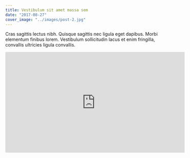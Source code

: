 ```yaml
---
title: Vestibulum sit amet massa sem
date: "2017-08-27"
cover_image: "../images/post-2.jpg"
---
```


Cras sagittis lectus nibh. Quisque sagittis nec ligula eget dapibus. Morbi elementum finibus lorem. Vestibulum sollicitudin lacus et enim fringilla, convallis ultricies ligula convallis.

<div class="iframe-wrapper"><iframe width="560" height="315" src="https://www.youtube.com/embed/4SZl1r2O_bY" frameborder="0" allowfullscreen></iframe></div>
